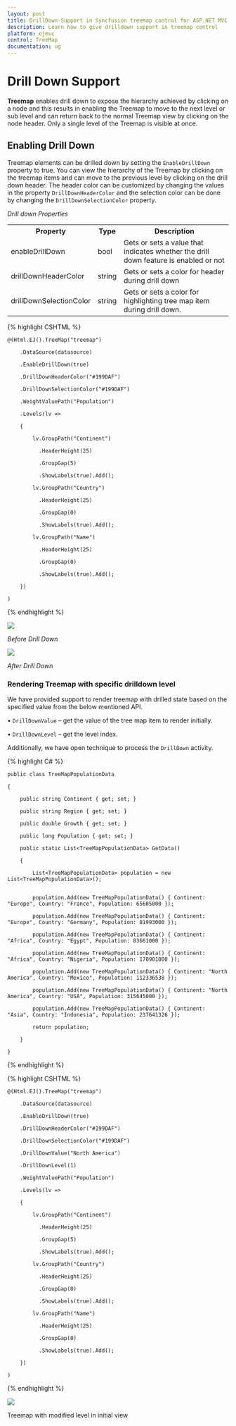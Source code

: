 ```yaml
---
layout: post
title: DrillDown-Support in Syncfusion treemap control for ASP.NET MVC 
description: Learn how to give drilldown support in treemap control
platform: ejmvc
control: TreeMap
documentation: ug
---
```


# Drill Down Support

**Treemap** enables drill down to expose the hierarchy achieved by clicking on a node and this results in enabling the Treemap to move to the next level or sub level and can return back to the normal Treemap view by clicking on the node header. Only a single level of the Treemap is visible at once.

## Enabling Drill Down

Treemap elements can be drilled down by setting the `EnableDrillDown` property to true. You can view the hierarchy of the Treemap by clicking on the treemap items and can move to the previous level by clicking on the drill down header. The header color can be customized by changing the values in the property `DrillDownHeaderColor` and the selection color can be done by changing the `DrillDownSelectionColor` property.

_Drill down Properties_

<table>
<tr>
<th>
Property</th><th>
Type</th><th>
Description</th></tr>
<tr>
<td>
enableDrillDown</td><td>
bool</td><td>
Gets or sets a value that indicates whether the drill down feature is enabled or not</td></tr>
<tr>
<td>
drillDownHeaderColor</td><td>
string</td><td>
Gets or sets a color for header during drill down</td></tr>
<tr>
<td>
drillDownSelectionColor</td><td>
string</td><td>
Gets or sets a color for highlighting tree map item during drill down.</td></tr>
</table>


{% highlight CSHTML %}


	@(Html.EJ().TreeMap("treemap")

		.DataSource(datasource)

		.EnableDrillDown(true)   

		.DrillDownHeaderColor("#199DAF")

		.DrillDownSelectionColor("#199DAF")

		.WeightValuePath("Population")

		.Levels(lv =>

		{

			lv.GroupPath("Continent")                                    

			  .HeaderHeight(25)

			  .GroupGap(5)

			  .ShowLabels(true).Add();

			lv.GroupPath("Country")                                    

			  .HeaderHeight(25)

			  .GroupGap(0)

			  .ShowLabels(true).Add();

			lv.GroupPath("Name")                                   

			  .HeaderHeight(25)

			  .GroupGap(0)

			  .ShowLabels(true).Add();

		})

	)



{% endhighlight %}

![](Drill-Down-Support_images/Drill-Down-Support_img1.png)


_Before Drill Down_

![](Drill-Down-Support_images/Drill-Down-Support_img2.png)


_After Drill Down_


### Rendering Treemap with specific drilldown level

We have provided support to render treemap with drilled state based on the specified value from the below mentioned API.

•	`DrillDownValue` – get the value of the tree map item to render initially.  

•	`DrillDownLevel` – get the level index.

Additionally, we have open technique to process the `DrillDown` activity.


{% highlight C# %}

	public class TreeMapPopulationData

	{

		public string Continent { get; set; }

		public string Region { get; set; }

		public double Growth { get; set; }

		public long Population { get; set; }

		public static List<TreeMapPopulationData> GetData()

		{

			List<TreeMapPopulationData> population = new List<TreeMapPopulationData>();


			population.Add(new TreeMapPopulationData() { Continent: "Europe", Country: "France", Population: 65605000 });

			population.Add(new TreeMapPopulationData() { Continent: "Europe", Country: "Germany", Population: 81993000 });

			population.Add(new TreeMapPopulationData() { Continent: "Africa", Country: "Egypt", Population: 83661000 });

			population.Add(new TreeMapPopulationData() { Continent: "Africa", Country: "Nigeria", Population: 170901000 });

			population.Add(new TreeMapPopulationData() { Continent: "North America", Country: "Mexico", Population: 112336538 });

			population.Add(new TreeMapPopulationData() { Continent: "North America", Country: "USA", Population: 315645000 });

			population.Add(new TreeMapPopulationData() { Continent: "Asia", Country: "Indonesia", Population: 237641326 });

			return population;

		}

	}



{% endhighlight %}


{% highlight CSHTML %}


	@(Html.EJ().TreeMap("treemap")

		.DataSource(datasource)

		.EnableDrillDown(true)   

		.DrillDownHeaderColor("#199DAF")

		.DrillDownSelectionColor("#199DAF")

		.DrillDownValue("North America")

		.DrillDownLevel(1)

		.WeightValuePath("Population")

		.Levels(lv =>

		{

			lv.GroupPath("Continent")                                    

			  .HeaderHeight(25)

			  .GroupGap(5)

			  .ShowLabels(true).Add();

			lv.GroupPath("Country")                                    

			  .HeaderHeight(25)

			  .GroupGap(0)

			  .ShowLabels(true).Add();

			lv.GroupPath("Name")                                   

			  .HeaderHeight(25)

			  .GroupGap(0)

			  .ShowLabels(true).Add();

		})

	)



{% endhighlight %}


![](Drill-Down-Support_images/Drill-Down-Support_img3.png)

Treemap with modified level in initial view
